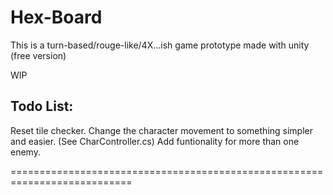 Hex-Board
=========

This is a turn-based/rouge-like/4X...ish game prototype made with unity (free version) 

WIP

Todo List:
----------
	
Reset tile checker.
Change the character movement to something simpler and easier. (See CharController.cs)
Add funtionality for more than one enemy.

===========================================================================

 	 
 	 
 	 	
 	 
 	 
 	  
 
 	
